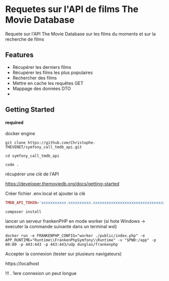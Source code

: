 # Requetes sur l'API de films The Movie Database

Requete sur l'API The Movie Database sur les films du moments et sur la recherche de films

## Features

* Récupérer les derniers films
* Récupérer les films les plus populaires
* Rechercher des films
* Mettre en cache les requêtes GET
* Mappage des données DTO
* 

## Getting Started

#### required

docker engine


```console
git clone https://github.com/Christophe-THEVENET/symfony_call_tmdb_api.git
```

```console
cd symfony_call_tmdb_api
```

```console
code .
```

récupérer une clé de l'API 

https://developer.themoviedb.org/docs/getting-started

Créer fichier .env.local et ajouter la clé 


```php
TMDB_API_TOKEN='xxxxxxxxxxx.xxxxxxxxxx.xxxxxxxxxxxxxxxxxxxxxxxxxxxxxxxxxx'
```


```console
composer install
```
lancer un serveur frankenPHP en mode worker (si hote Windows -> executer la commande suivante dans un terminal wsl)


```console
docker run -e FRANKENPHP_CONFIG="worker ./public/index.php" -e APP_RUNTIME="Runtime\\FrankenPhpSymfony\\Runtime" -v "$PWD:/app" -p 80:80 -p 443:443 -p 443:443/udp dunglas/frankenphp
```
Accepter la connexion (tester sur plusieurs navigateurs)

https://localhost


!!! . 1ere connexion un peut longue 